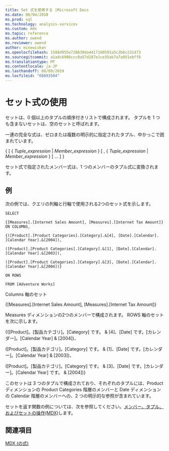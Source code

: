 ```yaml
---
title: Set 式を使用する |Microsoft Docs
ms.date: 06/04/2018
ms.prod: sql
ms.technology: analysis-services
ms.custom: mdx
ms.topic: reference
ms.author: owend
ms.reviewer: owend
author: minewiskan
ms.openlocfilehash: 1588d955e728830da4417160591a5c2b6c231473
ms.sourcegitcommit: a1adc6906ccc0a57d187e1ce35ab7a7a951ebff8
ms.translationtype: MT
ms.contentlocale: ja-JP
ms.lasthandoff: 08/09/2019
ms.locfileid: "68893504"
---
```

# <a name="using-set-expressions"></a>セット式の使用


  セットは、0 個以上のタプルの順序付きリストで構成されます。 タプルを 1 つも含まないセットは、空のセットと呼ばれます。  
  
 一連の完全な式は、ゼロまたは複数の明示的に指定されたタプル、中かっこで囲まれています。  
  
 { [ { *Tuple_expression* | *Member_expression* } [ , { *Tuple_expression* | *Member_expression* } ] ... ] }  
  
 セット式で指定されたメンバー式は、1 つのメンバーのタプル式に変換されます。  
  
## <a name="example"></a>例  
 次の例では、クエリの列軸と行軸で使用される2つのセット式を示します。  
  
 `SELECT`  
  
 `{[Measures].[Internet Sales Amount], [Measures].[Internet Tax Amount]} ON COLUMNS,`  
  
 `{([Product].[Product Categories].[Category].&[4], [Date].[Calendar].[Calendar Year].&[2004]),`  
  
 `([Product].[Product Categories].[Category].&[1], [Date].[Calendar].[Calendar Year].&[2003]),`  
  
 `([Product].[Product Categories].[Category].&[3], [Date].[Calendar].[Calendar Year].&[2004])}`  
  
 `ON ROWS`  
  
 `FROM [Adventure Works]`  
  
 Columns 軸のセット  
  
 {[Measures].[Internet Sales Amount], [Measures].[Internet Tax Amount]}  
  
 Measures ディメンションの2つのメンバーで構成されます。 ROWS 軸のセットを次に示します。  
  
 {([Product]。[製品カテゴリ]。[Category] です。 & [4]、[Date] です。[カレンダー]。[Calendar Year] & [2004])、  
  
 ([Product]。[製品カテゴリ]。[Category] です。 & [1]、[Date] です。[カレンダー]。[Calendar Year] & [2003])、  
  
 ([Product]。[製品カテゴリ]。[Category] です。 & [3]、[Date] です。[カレンダー]。[Calendar Year] です。 & [2004])}  
  
 このセットは 3 つのタプルで構成されており、それぞれのタプルには、Product ディメンションの Product Categories 階層のメンバーと Date ディメンションの Calendar 階層のメンバーへの、2 つの明示的な参照が含まれています。  
  
 セットを返す関数の例については、次を参照してください。[メンバー、タプル、およびセットの操作&#40;MDX&#41;](https://docs.microsoft.com/analysis-services/multidimensional-models/mdx/working-with-members-tuples-and-sets-mdx)します。  
  
## <a name="see-also"></a>関連項目  
 [MDX &#40;の式&#41;](../mdx/expressions-mdx.md)  
  
  
